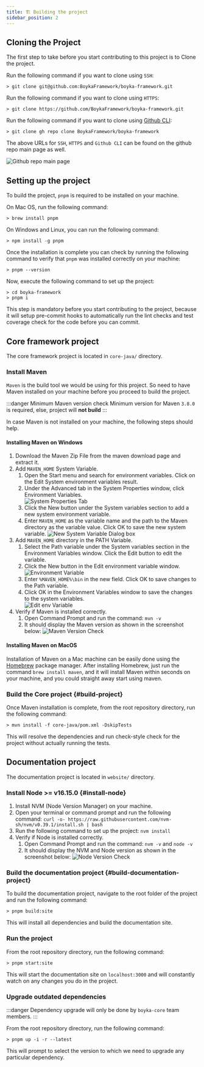 ```yaml
---
title: 🏗️ Building the project
sidebar_position: 2
---
```


## Cloning the Project

The first step to take before you start contributing to this project is to Clone the project.

Run the following command if you want to clone using `SSH`:

```shell
> git clone git@github.com:BoykaFramework/boyka-framework.git
```

Run the following command if you want to clone using `HTTPS`:

```shell
> git clone https://github.com/BoykaFramework/boyka-framework.git
```

Run the following command if you want to clone using [Github CLI][github_cli]:

```shell
> git clone gh repo clone BoykaFramework/boyka-framework
```

The above URLs for `SSH`, `HTTPS` and `Github CLI` can be found on the github repo main page as well.

![Github repo main page](/img/docs/contributing/gh-repo-main-page.png)

## Setting up the project

To build the project, `pnpm` is required to be installed on your machine.

On Mac OS, run the following command:

```shell
> brew install pnpm
```

On Windows and Linux, you can run the following command:

```shell
> npm install -g pnpm
```

Once the installation is complete you can check by running the following command to verify that `pnpm` was installed correctly on your machine:

```shell
> pnpm --version
```

Now, execute the following command to set up the project:

```shell
> cd boyka-framework
> pnpm i
```

This step is mandatory before you start contributing to the project, because it will setup pre-commit hooks to automatically run the lint checks and test coverage check for the code before you can commit.

## Core framework project

The core framework project is located in `core-java/` directory.

### Install Maven

`Maven` is the build tool we would be using for this project. So need to have Maven installed on your machine before you proceed to build the project.

:::danger Minimum Maven version check
Minimum version for Maven `3.8.0` is required, else, project will **not build**
:::

In case Maven is not installed on your machine, the following steps should help.

#### Installing Maven on Windows

1. Download the Maven Zip File from the maven download page and extract it.
1. Add `MAVEN_HOME` System Variable.
   1. Open the Start menu and search for environment variables. Click on the Edit System environment variables result.
   1. Under the Advanced tab in the System Properties window, click Environment Variables.  
      ![System Properties Tab](/img/docs/contributing/system-properties-window.png)
   1. Click the New button under the System variables section to add a new system environment variable.
   1. Enter `MAVEN_HOME` as the variable name and the path to the Maven directory as the variable value. Click OK to save the new system variable.
      ![New System Variable Dialog box](/img/docs/contributing/new-system-variable.png)
1. Add `MAVEN_HOME` directory in the PATH Variable.
   1. Select the Path variable under the System variables section in the Environment Variables window. Click the Edit button to edit the variable.
   1. Click the New button in the Edit environment variable window.
      ![Environment Variable](/img/docs/contributing/env-variable.png)
   1. Enter `%MAVEN_HOME%\bin` in the new field. Click OK to save changes to the Path variable.
   1. Click OK in the Environment Variables window to save the changes to the system variables.  
      ![Edit env Variable](/img/docs/contributing/edit-env-variable.png)
1. Verify if Maven is installed correctly.
   1. Open Command Prompt and run the command: `mvn -v`
   1. It should display the Maven version as shown in the screenshot below:
      ![Maven Version Check](/img/docs/contributing/command-prompt-mvn-v.png)

#### Installing Maven on MacOS

Installation of Maven on a Mac machine can be easily done using the [Homebrew](https://brew.sh/) package manager.
After installing Homebrew, just run the command `brew install maven`, and it will install Maven within seconds on your machine, and you could straight away start using maven.

### Build the Core project {#build-project}

Once Maven installation is complete, from the root repository directory, run the following command:

```shell
> mvn install -f core-java/pom.xml -DskipTests
```

This will resolve the dependencies and run check-style check for the project without actually running the tests.

## Documentation project

The documentation project is located in `website/` directory.

### Install Node >= v16.15.0 {#install-node}

1. Install NVM (Node Version Manager) on your machine.
1. Open your terminal or command prompt and run the following command: `curl -o- https://raw.githubusercontent.com/nvm-sh/nvm/v0.39.1/install.sh | bash`
1. Run the following command to set up the project: `nvm install`
1. Verify if Node is installed correctly.
   1. Open Command Prompt and run the command: `nvm -v` and `node -v`
   1. It should display the NVM and Node version as shown in the screenshot below:
      ![Node Version Check](/img/docs/contributing/command-prompt-node-v.png)

### Build the documentation project {#build-documentation-project}

To build the documentation project, navigate to the root folder of the project and run the following command:

```shell
> pnpm build:site
```

This will install all dependencies and build the documentation site.

### Run the project

From the root repository directory, run the following command:

```shell
> pnpm start:site
```

This will start the documentation site on `localhost:3000` and will constantly watch on any changes you do in the project.

### Upgrade outdated dependencies

:::danger
Dependency upgrade will only be done by `boyka-core` team members.
:::

From the root repository directory, run the following command:

```shell
> pnpm up -i -r --latest
```

This will prompt to select the version to which we need to upgrade any particular dependency.

[github_cli]: https://github.com/cli/cli
